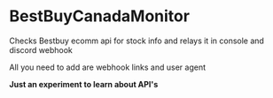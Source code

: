 # BestBuyCanadaMonitor
Checks Bestbuy ecomm api for stock info and relays it in console and discord webhook

All you need to add are webhook links and user agent

**Just an experiment to learn about API's**

